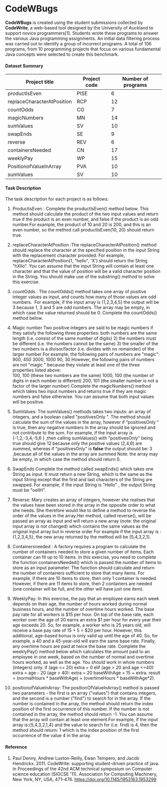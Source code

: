 # CodeWBugs

**CodeWBugs** is created using the student submissions collected by **CodeWrite**, a web-based tool designed by the University of Auckland to  support novice programmers[1]. Students wrote these programs to answer the various Java programming assignments. An initial data filtering process was carried out to identify a group of incorrect programs. A total of 106 programs, from 10 programming projects that focus on various fundamental Java concepts were selected to create this benchmark.   
#### Dataset Summary

 
|Project title | Project code | Number of programs |
|--------------|--------------|--------------------|
productIsEven |	PISE  |    6  
replaceCharacterAtPosition | RCP | 12 |
countOdds | CO |	7 |
magicNumbers | MN |	14 |
sumValues | SV | 10 |
swapEnds |  SE  |	9 |
reverse	| REV | 6 |
containersNeeded	| CN | 17 |
weeklyPay | WP | 	15 |
PositionofValueInArray| PVA| 10 |
sumValues|SV|10 |

#### Task Description
   

 The task description for each project is as follows:
     
1. ProductisEven :	Complete the  productIsEven()  method below. This method should calculate the  product  of the two input values and return  true  if the product is an even number, and false  if the product is an odd number.For example, the product of 10 and 20 is 
   200, and this is an even number, so the method call  productIsEven(10, 20)   should return  true.
2. replaceCharacterAtPosition :The replaceCharacterAtPosition()  method should replace the character at the specified position in the input String with the replacement character provided. For example,  replaceCharacterAtPosition(1, \"hello\", \'X\')  should return the 
   String  "hXllo\".  You can assume that the input String will contain at least one character and that the value of position will be a valid character position in the String.  You should make use of the substring() method to solve this exercise.
3. countOdds : The countOdds() method takes one array of positive integer values as input, and counts how many of those values are odd numbers.&nbsp; For example, if the input array is {1,2,3,4,5} the output will be 3 because 1, 3 and 5 are odd numbers. The array may be 
   empty, in which case the value returned should be 0. Complete the countOdds() method below.
4. Magic number	Two positive integers are said to be magic numbers  if they satisfy the following three properties: 
   both numbers are the same length (i.e. consist of the same number of digits)  2) the numbers must be different (i.e. the numbers cannot be the same)  3) the smaller of the two numbers is a divisor/factor (i.e. divides with no remainder) of the larger number 
      For example, the following pairs of numbers are \"magic\":
      900, 450 
      3000, 1000 
      90, 30 
      However, the following pairs of numbers are not  "magic " because they violate at least one of the three properties listed above:  
      100, 100 (these two numbers are the same) 
      1000, 100 (the number of digits in each number is different) 
      200, 101 (the smaller number is not a factor of the larger number) 
      Complete the magicNumbers() method which takes two input numbers and returns true if they are magic numbers and false otherwise. You can assume  that both input values will be  positive.
5. SumValues:	The  sumValues() methods takes two inputs: an array of integers, and a boolean called  "positivesOnly ". The method should calculate the sum of the values in the array, however if “positivesOnly " is true, then any 
  negative numbers in the array should be ignored and not contribute to the sum. For example, if the input array is {-1,2,-3,4,-5,6 } ,then calling sumValues() with "positivesOnly" being  true  should give 12 because only the positive values (2,4,6) are summed, whereas 
  if  "positivesOnly" is <strong>false</strong> the output should be: 3 ,because all of the values in the array are summed Note: the array may be empty, in which case the method should return 0.

6. SwapEnds	Complete the method called  swapEnds()  which takes one String as input.  It must return a new String, which is the same as the input String except that the first and last characters of the String are 
  swapped. For example, if the input String is  "Hello" , the output String must be  "oellH".
7. Reverse:	Mary creates an array of integers, however she realises that the values have been stored in the array in the opposite order to what she needs. She therefore would like to define a method to reverse the order of the values in the array.Her method, called reverse(), will be passed an array as input and will return a new array (note: the original input array is not changed) which contains the same values as the original input array but in reverse order For example if the input array is :  {1,2,3,4,5}, the new array returned by the method will be {5,4,3,2,1}.
8. Containersneeded : 	A factory requires a program to calculate the number of containers needed to store a given number of items. Each container can fit up to 10 items. In this exercise, you need to complete the function containersNeeded()  which is passed the number of items to store as an input parameter. The function should calculate and return the number of containers sufficient to store that many items. For example, if there are 10 items to store, then only 1 container is needed.  However, if there are 11 items to store, then 2 containers are needed (one container will be full, and the other will have just one item).
9. WeeklyPay: In this exercise, the pay that an employee earns each week depends on their age, the number of hours worked during normal business hours, and the number of overtime hours worked. The base pay  rate for all workers is \$15 per hour. On top of the base rate, each worker over the age of 20 earns an extra \$1 per hour for every year their age exceeds 20.  So, for example, a worker who is 25 years old, will receive a base pay rate of 15 + 5 = \$20 per hour.  However, this additional, age-based bonus is only valid up until the age of 40.  So, for example, a 40 and a 45-year-old will earn the same base rate. Finally, any overtime hours are paid at twice the base rate. Complete the weeklyPay()  method below which calculates the amount paid to an employee in one week, based on the number of normal and overtime hours worked, as well as the age. You should work in whole numbers (integers) only. if (age <= 20) 	extra = 0  elif (age > 20  and age <=40): extra = age - 20  (age > 40): 	extra = 20  baseWithAge = 15 + extra. result = (normalHours * baseWithAge)  + (overtimeHours * baseWithAge*2).
10. positionofValueInArray: The positionOfValueInArray() method is passed two parameters - the first is an array (\"values\") that contains integers, and the second is a number (\"find\") to search for in the array.  If the number is contained in the array, the method should return the   index position of the first occurrence of this number. If the number is not contained in the array, the method should return -1. You can assume that the array will contain at least one element.For example, if the input array is:{5,4,3,2,1,4} and the value to search for (i.e. find) is 4, then the method should return: 1 which is the index position of the first occurrence of the value 4 in the array. 
 
####  Reference 
1. Paul Denny, Andrew Luxton-Reilly, Ewan Tempero, and Jacob Hendrickx. 2011. CodeWrite: supporting student-driven practice of java. In Proceedings of the 42nd ACM technical symposium on Computer science education (SIGCSE '11). Association for Computing Machinery, New York, NY, USA, 471–476. https://doi.org/10.1145/1953163.1953299
